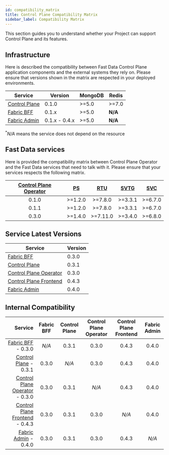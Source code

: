 ```yaml
---
id: compatibility_matrix
title: Control Plane Compatibility Matrix
sidebar_label: Compatibility Matrix
---
```


This section guides you to understand whether your Project can support Control Plane and its features.

## Infrastructure

Here is described the compatibility between Fast Data Control Plane application components and the external systems they rely on.
Please ensure that versions shown in the matrix are respected in your deployed environments. 

| Service                                                                  | Version | MongoDB | Redis  |
|--------------------------------------------------------------------------|---------|---------|--------|
| [Control Plane](/fast_data/runtime_management/control_plane.mdx)         | 0.1.0   | \>=5.0  | \>=7.0 |
| [Fabric BFF](/fast_data/runtime_management/control_plane_fabric_bff.mdx) | 0.1.x   | \>=5.0  | __N/A__  |
| [Fabric Admin](/data_catalog/database_setup.mdx)                         | 0.1.x - 0.4.x   | \>=5.0  | __N/A__  |
<sup>*</sup><em>_N/A_</em> means the service does not depend on the resource

## Fast Data services

Here is provided the compatibility matrix between Control Plane Operator and the Fast Data services that need to talk with it.
Please ensure that your services respects the following matrix. 

| [Control Plane Operator](/fast_data/runtime_management/control_plane_operator.mdx) | [PS](/fast_data/configuration/projection_storer.md#runtime-management-config) | [RTU](/fast_data/configuration/realtime-updater/realtime-updater.md#runtime-management) | [SVTG](/fast_data/configuration/single_view_trigger_generator.mdx#runtime-management) | [SVC](/fast_data/configuration/single_view_creator/index.md#runtime-management) |
|:----------------------------------------------------------------------------------:|:-----------------------------------------------------------------------------:|:---------------------------------------------------------------------------------------:|:-------------------------------------------------------------------------------------:|:-------------------------------------------------------------------------------:|
|                                       0.1.0                                        |                                   \>=1.2.0                                    |                                        \>=7.8.0                                         |                                       \>=3.3.1                                        |                                    \>=6.7.0                                     |
|                                       0.1.1                                        |                                   \>=1.2.0                                    |                                        \>=7.8.0                                         |                                       \>=3.3.1                                        |                                    \>=6.7.0                                     |
|                                       0.3.0                                        |                                   \>=1.4.0                                    |                                        \>=7.11.0                                         |                                       \>=3.4.0                                        |                                    \>=6.8.0                                     |

## Service Latest Versions

| Service                                                                            | Version |
|------------------------------------------------------------------------------------|---------|
| [Fabric BFF](/fast_data/runtime_management/control_plane_fabric_bff.mdx)           | 0.3.0   |
| [Control Plane](/fast_data/runtime_management/control_plane.mdx)                   | 0.3.1   |
| [Control Plane Operator](/fast_data/runtime_management/control_plane_operator.mdx) | 0.3.0   |
| [Control Plane Frontend](/fast_data/runtime_management/control_plane_frontend.mdx) | 0.4.3   |
| [Fabric Admin](/fast_data/runtime_management/database_setup.mdx)                   | 0.4.0   |

## Internal Compatibility

| Service                                                                                      | Fabric BFF | Control Plane | Control Plane Operator | Control Plane Frontend | Fabric Admin |
|---------------------------------------------------------------------------------------------:| :-: | :-: | :-: | :-: | :-: |
| [Fabric BFF](/fast_data/runtime_management/control_plane_fabric_bff.mdx)           - 0.3.0   | _N/A_ | 0.3.1 | 0.3.0 | 0.4.3 | 0.4.0 |
| [Control Plane](/fast_data/runtime_management/control_plane.mdx)                   - 0.3.1   | 0.3.0 | _N/A_ | 0.3.0 | 0.4.3 |0.4.0|
| [Control Plane Operator](/fast_data/runtime_management/control_plane_operator.mdx) - 0.3.0   | 0.3.0 |0.3.1| _N/A_ |0.4.3| 0.4.0|
| [Control Plane Frontend](/fast_data/runtime_management/control_plane_frontend.mdx) - 0.4.3   | 0.3.0 |0.3.1| 0.3.0| _N/A_ |0.4.0|
| [Fabric Admin](/fast_data/runtime_management/database_setup.mdx)                   - 0.4.0   | 0.3.0 | 0.3.1| 0.3.0|0.4.3| _N/A_ |
